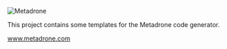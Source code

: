 ![Metadrone](http://www.metadrone.com/img/mdlogo.png)

This project contains some templates for the Metadrone code generator.

www.metadrone.com
